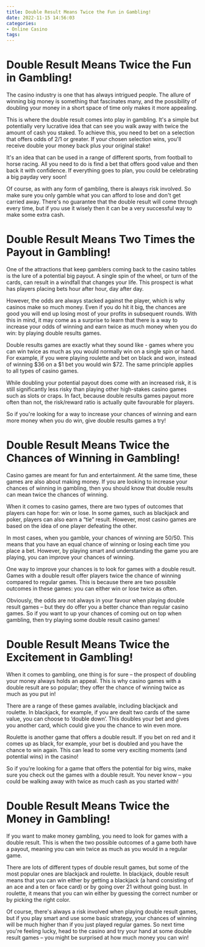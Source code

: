 ```yaml
---
title: Double Result Means Twice the Fun in Gambling!
date: 2022-11-15 14:56:03
categories:
- Online Casino
tags:
---
```



#  Double Result Means Twice the Fun in Gambling!

The casino industry is one that has always intrigued people. The allure of winning big money is something that fascinates many, and the possibility of doubling your money in a short space of time only makes it more appealing.

This is where the double result comes into play in gambling. It's a simple but potentially very lucrative idea that can see you walk away with twice the amount of cash you staked. To achieve this, you need to bet on a selection that offers odds of 2/1 or greater. If your chosen selection wins, you'll receive double your money back plus your original stake!

It's an idea that can be used in a range of different sports, from football to horse racing. All you need to do is find a bet that offers good value and then back it with confidence. If everything goes to plan, you could be celebrating a big payday very soon!

Of course, as with any form of gambling, there is always risk involved. So make sure you only gamble what you can afford to lose and don't get carried away. There's no guarantee that the double result will come through every time, but if you use it wisely then it can be a very successful way to make some extra cash.

#  Double Result Means Two Times the Payout in Gambling!

One of the attractions that keep gamblers coming back to the casino tables is the lure of a potential big payout. A single spin of the wheel, or turn of the cards, can result in a windfall that changes your life. This prospect is what has players placing bets hour after hour, day after day.

However, the odds are always stacked against the player, which is why casinos make so much money. Even if you do hit it big, the chances are good you will end up losing most of your profits in subsequent rounds. With this in mind, it may come as a surprise to learn that there is a way to increase your odds of winning and earn twice as much money when you do win: by playing double results games.

Double results games are exactly what they sound like - games where you can win twice as much as you would normally win on a single spin or hand. For example, if you were playing roulette and bet on black and won, instead of winning $36 on a $1 bet you would win $72. The same principle applies to all types of casino games.

While doubling your potential payout does come with an increased risk, it is still significantly less risky than playing other high-stakes casino games such as slots or craps. In fact, because double results games payout more often than not, the risk/reward ratio is actually quite favourable for players.

So if you're looking for a way to increase your chances of winning and earn more money when you do win, give double results games a try!

#  Double Result Means Twice the Chances of Winning in Gambling!

Casino games are meant for fun and entertainment. At the same time, these games are also about making money. If you are looking to increase your chances of winning in gambling, then you should know that double results can mean twice the chances of winning.

When it comes to casino games, there are two types of outcomes that players can hope for: win or lose. In some games, such as blackjack and poker, players can also earn a “tie” result. However, most casino games are based on the idea of one player defeating the other.

In most cases, when you gamble, your chances of winning are 50/50. This means that you have an equal chance of winning or losing each time you place a bet. However, by playing smart and understanding the game you are playing, you can improve your chances of winning.

One way to improve your chances is to look for games with a double result. Games with a double result offer players twice the chance of winning compared to regular games. This is because there are two possible outcomes in these games: you can either win or lose twice as often.

Obviously, the odds are not always in your favour when playing double result games – but they do offer you a better chance than regular casino games. So if you want to up your chances of coming out on top when gambling, then try playing some double result casino games!

#  Double Result Means Twice the Excitement in Gambling!

When it comes to gambling, one thing is for sure – the prospect of doubling your money always holds an appeal. This is why casino games with a double result are so popular; they offer the chance of winning twice as much as you put in!

There are a range of these games available, including blackjack and roulette. In blackjack, for example, if you are dealt two cards of the same value, you can choose to ‘double down’. This doubles your bet and gives you another card, which could give you the chance to win even more.

Roulette is another game that offers a double result. If you bet on red and it comes up as black, for example, your bet is doubled and you have the chance to win again. This can lead to some very exciting moments (and potential wins) in the casino!

So if you’re looking for a game that offers the potential for big wins, make sure you check out the games with a double result. You never know – you could be walking away with twice as much cash as you started with!

#  Double Result Means Twice the Money in Gambling!

If you want to make money gambling, you need to look for games with a double result. This is when the two possible outcomes of a game both have a payout, meaning you can win twice as much as you would in a regular game.

There are lots of different types of double result games, but some of the most popular ones are blackjack and roulette. In blackjack, double result means that you can win either by getting a blackjack (a hand consisting of an ace and a ten or face card) or by going over 21 without going bust. In roulette, it means that you can win either by guessing the correct number or by picking the right color.

Of course, there's always a risk involved when playing double result games, but if you play smart and use some basic strategy, your chances of winning will be much higher than if you just played regular games. So next time you're feeling lucky, head to the casino and try your hand at some double result games – you might be surprised at how much money you can win!
